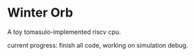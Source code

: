 # Winter Orb

A toy tomasulo-implemented riscv cpu.

current progress: finish all code, working on simulation debug.

